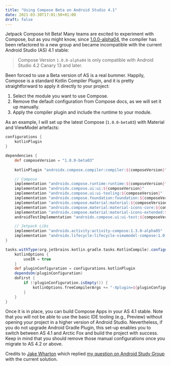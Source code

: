 ```yaml
---
title: "Using Compose Beta on Android Studio 4.1"
date: 2021-03-30T17:01:50+01:00
draft: false
---
```


Jetpack Compose hit Beta! Many teams are excited to experiment with Compose, but as you might know, since [1.0.0-alpha04](https://developer.android.com/jetpack/androidx/releases/compose-compiler#compiler-1.0.0-alpha04
), the compiler has been refactored to a new group and became incompatible with the current Android Studio (AS) 4.1 stable:

> Compose Version `1.0.0-alpha04` is only compatible with Android Studio 4.2 Canary 13 and later.
 
Been forced to use a Beta version of AS is a real bummer. Happily, Compose is a standard Kotlin Compiler Plugin, and it is pretty straightforward to
 apply it directly to your project:
1. Select the module you want to use Compose.
2. Remove the default configuration from Compose docs, as we will set it up manually.
3. Apply the compiler plugin and include the runtime to your module.

As an example, I will set up the latest Compose (`1.0.0-beta03`) with Material and ViewModel artefacts:

```groovy
configurations {
    kotlinPlugin
}

dependencies {
    def composeVersion = "1.0.0-beta03"
    
    kotlinPlugin "androidx.compose.compiler:compiler:${composeVersion}"

    // Compose
    implementation "androidx.compose.runtime:runtime:${composeVersion}"
    implementation "androidx.compose.ui:ui:${composeVersion}"
    implementation "androidx.compose.ui:ui-tooling:${composeVersion}"
    implementation "androidx.compose.foundation:foundation:${composeVersion}"
    implementation "androidx.compose.material:material:${composeVersion}"
    implementation "androidx.compose.material:material-icons-core:${composeVersion}"
    implementation "androidx.compose.material:material-icons-extended:${composeVersion}"
    androidTestImplementation "androidx.compose.ui:ui-test:${composeVersion}"

    // Jetpack Libs
    implementation "androidx.activity:activity-compose:1.3.0-alpha05"
    implementation "androidx.lifecycle:lifecycle-viewmodel-compose:1.0.0-alpha03"
}

tasks.withType(org.jetbrains.kotlin.gradle.tasks.KotlinCompile).configureEach {
    kotlinOptions {
        useIR = true
    }
    def pluginConfiguration = configurations.kotlinPlugin
    dependsOn(pluginConfiguration)
    doFirst {
        if (!pluginConfiguration.isEmpty()) {
            kotlinOptions.freeCompilerArgs += "-Xplugin=${pluginConfiguration.files.first()}"
        }
    }
}
``` 

Once it is in place, you can build Compose Apps in your AS 4.1 stable. Note that you will not be able to use the basic IDE tooling (e.g., Preview) without opening your project in a higher version of Android Studio. Nevertheless, if you do not upgrade Android Gradle Plugin, this set-up enables you to switch between AS 4.1 and Arctic Fox and build the project with success. Keep in mind that you should remove those manual configurations once you migrate to AS 4.2 or above.
 
Credits to [Jake Wharton](https://twitter.com/JakeWharton) which replied [my question on Android Study Group](https://androidstudygroup.slack.com/archives/CJH03QASH/p1603978103094800) with the current solution.

